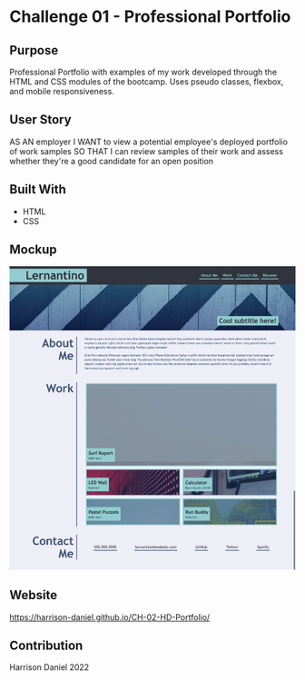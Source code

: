 # Challenge 01 - Professional Portfolio

## Purpose

Professional Portfolio with examples of my work developed through the HTML and CSS modules of the bootcamp. Uses pseudo classes, flexbox, and mobile responsiveness.

## User Story

AS AN employer
I WANT to view a potential employee's deployed portfolio of work samples
SO THAT I can review samples of their work and assess whether they're a good candidate for an open position

## Built With

- HTML
- CSS

## Mockup

<img src=./assets/images/mod-2-portfolio-mockup.png>

## Website

https://harrison-daniel.github.io/CH-02-HD-Portfolio/

## Contribution

Harrison Daniel 2022

